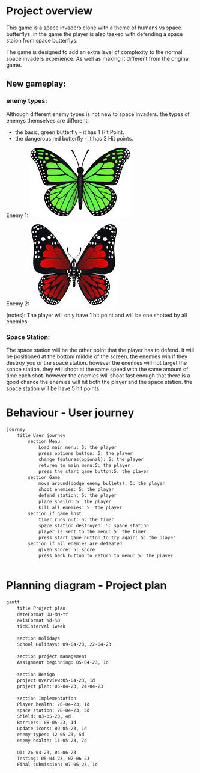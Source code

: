 # Project overview

This game is a space invaders clone with a theme of humans vs space butterflys. in the game the player is also tasked with defending a space staion from space butterflys. 

The game is designed to add an extra level of complexity to the normal space invaders experience. As well as making it different from the original game. 

## New gameplay: 

### enemy types:
Although different enemy types is not new to space invaders. the types of enemys themselves are different.

- the basic, green butterfly - it has 1 Hit Point. 
- the dangerous red butterfly - it has 3 Hit points. 

Enemy 1:
![Enemy 1](Images/download.png)


Enemy 2:
![Enemy 2](Images/download%20(1).jpeg)

(notes): The player will only have 1 hit point and will be one shotted by all enemies. 

### Space Station:
The space station will be the other point that the player has to defend. it will be positioned at the bottom middle of the screen. the enemies win if they destroy you or the space station. however the enemies will not target the space station. they will shoot at the same speed with the same amount of time each shot. however the enemies will shoot fast enough that there is a good chance the enemies will hit both the player and the space station. the
 space station will be have 5 hit points. 


# Behaviour - User journey

```mermaid
journey
    title User journey
        section Menu
            Load main menu: 5: the player
            press options button: 5: the player
            change features(opional): 5: the player
            returen to main menu:5: the player
            press the start game button:5: the player
        section Game
            move around(dodge enemy bullets): 5: the player
            shoot enemies: 5: the player
            defend station: 5: the player
            place sheild: 5: the player
            kill all enemies: 5: the player
        section if game lost
            timer runs out: 5: the timer
            space station destroyed: 5: space station
            player is sent to the menu: 5: the timer
            press start game button to try again: 5: the player
        section if all enemies are defeated
            given score: 5: score
            press back button to return to menu: 5: the player


```
# Planning diagram - Project plan

```mermaid  
gantt
    title Project plan
    dateFormat DD-MM-YY
    axisFormat %d-%B
    tickInterval 1week
    
    section Holidays
    School Holidays: 09-04-23, 22-04-23

    section project management
    Assignment beginning: 05-04-23, 1d

    section Design
    project Overview:05-04-23, 1d
    project plan: 05-04-23, 24-04-23

    section Implementation 
    Player health: 26-04-23, 1d 
    space station: 28-04-23, 5d
    Shield: 03-05-23, 4d  
    Barriers: 08-05-23, 1d
    update icons: 09-05-23, 1d
    enemy types: 12-05-23, 5d
    enemy health: 11-05-23, 7d
    
    UI: 26-04-23, 04-06-23
    Testing: 05-04-23, 07-06-23
    Final submission: 07-06-23, 1d


```